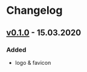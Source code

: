 # Changelog

## [v0.1.0] - 15.03.2020

### Added

- logo & favicon

[v0.1.0]: https://github.com/SahinU88/my-wods/tree/v0.1.0/
[unreleased]: https://github.com/SahinU88/my-wods/blob/develop/
